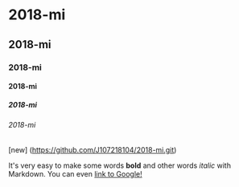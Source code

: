 # 2018-mi


## 2018-mi

### 2018-mi

#### 2018-mi

##### 2018-mi

###### 2018-mi

[new] (https://github.com/J107218104/2018-mi.git)

It's very easy to make some words **bold** and other words *italic* with Markdown. You can even [link to Google!](http://google.com)

